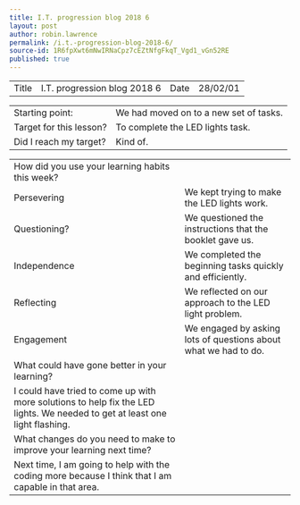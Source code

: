 ```yaml
---
title: I.T. progression blog 2018 6
layout: post
author: robin.lawrence
permalink: /i.t.-progression-blog-2018-6/
source-id: 1R6fpXwt6mNwIRNaCpz7cEZtNfgFkqT_Vgd1_vGn52RE
published: true
---
```

<table>
  <tr>
    <td>Title</td>
    <td>I.T. progression blog 2018 6</td>
    <td>Date</td>
    <td>28/02/01</td>
  </tr>
</table>


<table>
  <tr>
    <td>Starting point:</td>
    <td>We had moved on to a new set of tasks.</td>
  </tr>
  <tr>
    <td>Target for this lesson?</td>
    <td>To complete the LED lights task.</td>
  </tr>
  <tr>
    <td>Did I reach my target? </td>
    <td>Kind of.</td>
  </tr>
</table>


<table>
  <tr>
    <td>How did you use your learning habits this week?</td>
    <td></td>
  </tr>
  <tr>
    <td>Persevering</td>
    <td>We kept trying to make the LED lights work.</td>
  </tr>
  <tr>
    <td>Questioning?</td>
    <td>We questioned the instructions that the booklet gave us.</td>
  </tr>
  <tr>
    <td>Independence</td>
    <td>We completed the beginning tasks quickly and efficiently.</td>
  </tr>
  <tr>
    <td>Reflecting</td>
    <td>We reflected on our approach to the LED light problem.</td>
  </tr>
  <tr>
    <td>Engagement</td>
    <td>We engaged by asking lots of questions about what we had to do.</td>
  </tr>
  <tr>
    <td>What could have gone better in your learning?</td>
    <td></td>
  </tr>
  <tr>
    <td>I could have tried to come up with more solutions to help fix the LED lights. We needed to get at least one light flashing.</td>
    <td></td>
  </tr>
  <tr>
    <td>What changes do you need to make to improve your learning next time?</td>
    <td></td>
  </tr>
  <tr>
    <td>Next time, I am going to help with the coding more because I think that I am capable in that area.</td>
    <td></td>
  </tr>
</table>



